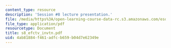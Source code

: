 ```yaml
---
content_type: resource
description: 'Session #8 lecture presentation.'
file: /media/https%3A/open-learning-course-data-rc.s3.amazonaws.com/esd-33-systems-engineering-summer-2004/4ab81884f461adfcb659b04d7e62349e_s8_efctv_invtn.pdf
file_type: application/pdf
resourcetype: Document
title: s8_efctv_invtn.pdf
uid: 4ab81884-f461-adfc-b659-b04d7e62349e
---
```


